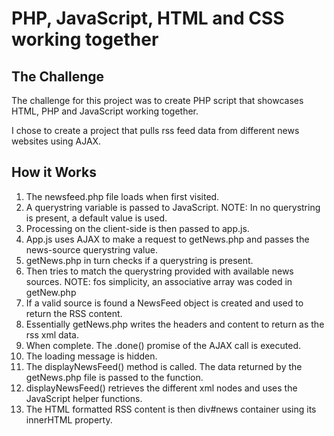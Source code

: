 # PHP, JavaScript, HTML and CSS working together 

## The Challenge
The challenge for this project was to create PHP script that showcases HTML, PHP and JavaScript working together.

I chose to create a project that pulls rss feed data from different news websites using AJAX.

## How it Works
1. The newsfeed.php file loads when first visited.
2. A querystring variable is passed to JavaScript. 
   NOTE: In no querystring is present, a default value is used.
3. Processing on the client-side is then passed to app.js.
4. App.js uses AJAX to make a request to getNews.php and passes the news-source querystring value.
5. getNews.php in turn checks if a querystring is present.
6. Then tries to match the querystring provided with available news sources.
    NOTE: fos simplicity, an associative array was coded in getNew.php
7. If a valid source is found a NewsFeed object is created and used to return the RSS content.
8. Essentially getNews.php writes the headers and content to return as the rss xml data.
9. When complete. The .done() promise of the AJAX call is executed.
10. The loading message is hidden.
11. The displayNewsFeed() method is called. The data returned by the getNews.php file is passed to the function.
12. displayNewsFeed() retrieves the different xml nodes and uses the JavaScript helper functions.
13. The HTML formatted RSS content is then div#news container using its innerHTML property.
